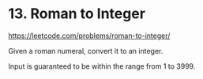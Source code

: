 # 13. Roman to Integer

https://leetcode.com/problems/roman-to-integer/

Given a roman numeral, convert it to an integer.

Input is guaranteed to be within the range from 1 to 3999.
